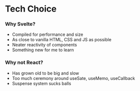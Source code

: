 # Tech Choice

### Why Svelte?

- Compiled for performance and size
- As close to vanilla HTML, CSS and JS as possible
- Neater reactivity of components
- Something new for me to learn

### Why not React?

- Has grown old to be big and slow
- Too much ceremony around useSate, useMemo, useCallback
- Suspense system sucks balls
